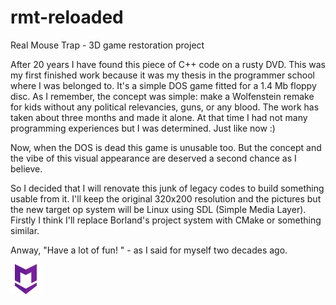# rmt-reloaded
Real Mouse Trap - 3D game restoration project

After 20 years I have found this piece of C++ code on a rusty DVD. This was my first finished work because it was my thesis in the programmer school where I was belonged to. It's a simple DOS game fitted for a 1.4 Mb floppy disc. As I remember, the concept was simple: make a Wolfenstein remake for kids without any political relevancies, guns, or any blood. The work has taken about three months and made it alone. At that time I had not many programming experiences but I was determined.  Just like now :)

Now, when the DOS is dead this game is unusable too. But the concept and the vibe of this visual appearance are deserved a second chance as I believe.

So I decided that I will renovate this junk of legacy codes to build something usable from it. I'll keep the original 320x200 resolution and the pictures but the new target op system will be Linux using SDL (Simple Media Layer). Firstly I think I'll replace Borland's project system with CMake or something similar.

Anway, "Have a lot of fun! " - as I said for myself two decades ago.

![alt text](https://github.com/adam-p/markdown-here/raw/master/src/common/images/icon48.png "Logo Title Text 1")

